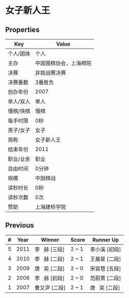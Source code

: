 # 女子新人王

## Properties

| Key | Value |
| --- | ----- |
| 个人/团体 | 个人 |
| 主办 | 中国围棋协会，上海棋院 |
| 决赛 | 非挑战赛决赛 |
| 决赛番数 | 3番胜负 |
| 创办年份 | 2007 |
| 单人/双人 | 单人 |
| 慢棋/快棋 | 慢棋 |
| 每手时限 | 0秒 |
| 男子/女子 | 女子 |
| 简称 | 女子新人王 |
| 结束年份 | 2011 |
| 职业/业余 | 职业 |
| 自由时间 | 0分钟 |
| 规模 | 中国棋战 |
| 读秒时长 | 0秒 |
| 读秒次数 | 0次 |
| 赞助 | 上海建桥学院 |

## Previous

| # | Year | Winner | Score | Runner Up |
| --- | --- | --- | --- | --- |
| 5 | 2011 | 李   赫 [三段] | 2 ~ 1 | 李小溪 [初段] |
| 4 | 2010 | 李   赫 [二段] | 2 ~ 1 | 王晨星 [二段] |
| 3 | 2009 | 唐   奕 [二段] | 2 ~ 0 | 宋容慧 [五段] |
| 2 | 2008 | 李   赫 [初段] | 2 ~ 0 | 范蔚菁 [二段] |
| 1 | 2007 | 曹又尹 [二段] | 2 ~ 1 | 唐   奕 [二段] |

